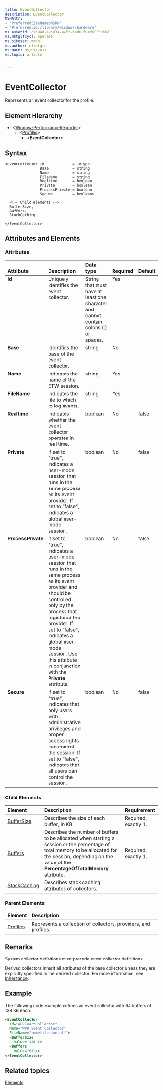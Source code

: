 ```yaml
---
title: EventCollector
description: EventCollector
MSHAttr:
- 'PreferredSiteName:MSDN'
- 'PreferredLib:/library/windows/hardware'
ms.assetid: d7c94d21-b834-44f2-bad0-f0af6555bb5d
ms.mktglfcycl: operate
ms.sitesec: msdn
ms.author: eliotgra
ms.date: 05/05/2017
ms.topic: article


---
```



# EventCollector

Represents an event collector for the profile.


## Element Hierarchy

* \<[WindowsPerformanceRecorder](windowsperformancerecorder.md)\>
  * \<[Profiles](profiles.md)\>
    * \<**EventCollector**\>


## Syntax

```
<EventCollector Id             = IdType
                Base           = string
                Name           = string
                FileName       = string
                Realtime       = boolean
                Private        = boolean
                ProcessPrivate = boolean
                Secure         = boolean>

  <!-- Child elements -->
  BufferSize,
  Buffers,
  StackCaching

</EventCollector>
```


## Attributes and Elements


### Attributes

<table>
<thead align="left" valign="bottom">
<tr class="header">
<th>Attribute</th>
<th>Description</th>
<th>Data type</th>
<th>Required</th>
<th>Default</th>
</tr>
</thead>
<tbody align="left" valign="top">
<tr class="odd">
<td><strong>Id</strong></td>
<td>Uniquely identifies the event collector.</td>
<td>String that must have at least one character and cannot contain colons (:) or spaces.</td>
<td>Yes</td>
<td></td>
</tr>
<tr class="even">
<td><strong>Base</strong></td>
<td>Identifies the base of the event collector.</td>
<td>string</td>
<td>No</td>
<td></td>
</tr>
<tr class="odd">
<td><strong>Name</strong></td>
<td>Indicates the name of the ETW session.</td>
<td>string</td>
<td>Yes</td>
<td></td>
</tr>
<tr class="even">
<td><strong>FileName</strong></td>
<td>Indicates the file to which to log events.</td>
<td>string</td>
<td>Yes</td>
<td></td>
</tr>
<tr class="odd">
<td><strong>Realtime</strong></td>
<td>Indicates whether the event collector operates in real time.</td>
<td>boolean</td>
<td>No</td>
<td>false</td>
</tr>
<tr class="even">
<td><strong>Private</strong></td>
<td>If set to &quot;true&quot;, indicates a user-mode session that runs in the same process as its event provider. If set to &quot;false&quot;, indicates a global user-mode session.</td>
<td>boolean</td>
<td>No</td>
<td>false</td>
</tr>
<tr class="odd">
<td><strong>ProcessPrivate</strong></td>
<td>If set to &quot;true&quot;, indicates a user-mode session that runs in the same process as its event provider and should be controlled only by the process that registered the provider. If set to &quot;false&quot;, indicates a global user-mode session. Use this attribute in conjunction with the <strong>Private</strong> attribute.</td>
<td>boolean</td>
<td>No</td>
<td>false</td>
</tr>
<tr class="even">
<td><strong>Secure</strong></td>
<td>If set to &quot;true&quot;, indicates that only users with administrative privileges and proper access rights can control the session. If set to &quot;false&quot;, indicates that all users can control the session.</td>
<td>boolean</td>
<td>No</td>
<td>false</td>
</tr>
</tbody>
</table>


### Child Elements

| Element                         | Description                                                                                                                                                                                                     | Requirement          |
| :------------------------------ | :-------------------------------------------------------------------------------------------------------------------------------------------------------------------------------------------------------------- | :------------------- |
| [BufferSize](buffersize.md)     | Describes the size of each buffer, in KB.                                                                                                                                                                       | Required, exactly 1. |
| [Buffers](buffers.md)           | Describes the number of buffers to be allocated when starting a session or the percentage of total memory to be allocated for the session, depending on the value of the **PercentageOfTotalMemory** attribute. | Required, exactly 1. |
| [StackCaching](stackcaching.md) | Describes stack caching attributes of collectors.                                                                                                                                                               |                      |


### Parent Elements

| Element                 | Description                                                     |
| :---------------------- | :-------------------------------------------------------------- |
| [Profiles](profiles.md) | Represents a collection of collectors, providers, and profiles. |


## Remarks

System collector definitions must precede event collector definitions.

Derived collectors inherit all attributes of the base collector unless they are explicitly specified in the derived collector. For more information, see [Inheritance](inheritance.md).


## Example

The following code example defines an event collector with 64 buffers of 128 KB each.

```xml
<EventCollector
  Id="WPREventCollector"
  Name="WPR Event Collector"
  FileName="somefilename.etl"> 
  <BufferSize
    Value="128"/> 
  <Buffers
    Value="64"/>
</EventCollector>
```


## Related topics

[Elements](elements.md)

